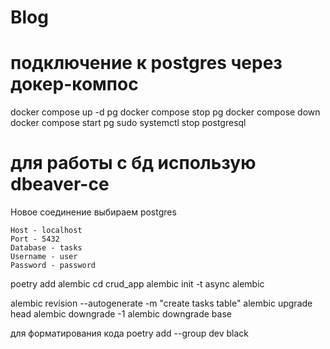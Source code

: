# Blog

# подключение к postgres через докер-компос

docker compose up -d pg
docker compose stop pg
docker compose down
docker compose start pg
sudo systemctl stop postgresql

# для работы с бд использую dbeaver-ce

Новое соединение выбираем postgres

```
Host - localhost
Port - 5432
Database - tasks
Username - user
Password - password
```


poetry add alembic
cd crud_app
alembic init -t async alembic

alembic revision --autogenerate -m "create tasks table"
alembic upgrade head
alembic downgrade -1
alembic downgrade base

для форматирования кода
poetry add --group dev black
